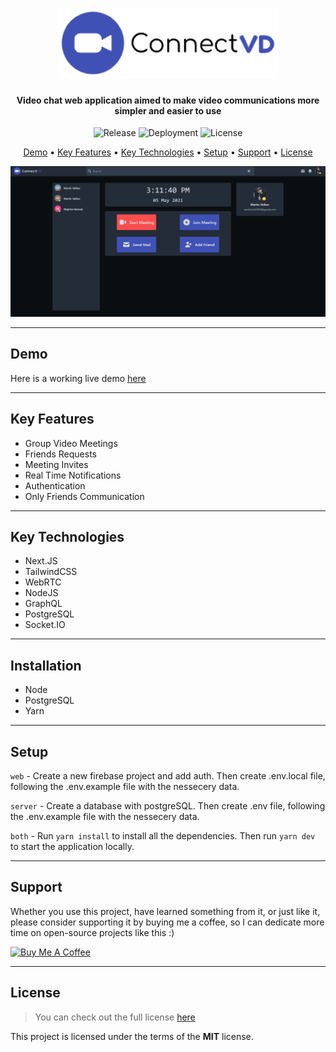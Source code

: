 <h1 align="center">
  <a href="https://connect-vd.vercel.app">
      <img width="350px" src="https://raw.githubusercontent.com/MartsTech/ConnectVD/main/web/public/images/logo.png" alt="Logo" />
  </a>
</h1>

<h4 align="center">
   Video chat web application aimed to make video communications more simpler and easier to use
</h4>

<p align="center">
   <img src="https://img.shields.io/github/v/release/MartsTech/ConnectVD" alt="Release" />
   <img src="https://vercelbadge.vercel.app/api/MartsTech/ConnectVD" alt="Deployment" />
   <img src="https://img.shields.io/github/license/MartsTech/ConnectVD" alt="License" />
</p>

<p align="center">
  <a href="#demo">Demo</a> •
  <a href="#key-features">Key Features</a> •
  <a href="#key-technologies">Key Technologies</a> •
  <a href="#setup">Setup</a> •
  <a href="#support">Support</a> •
  <a href="#license">License</a>
</p>

<img src="https://raw.githubusercontent.com/MartsTech/ConnectVD/main/web/public/screenshots/dash.png" />

---

## Demo
Here is a working live demo [here](https://connect-vd.vercel.app)  

---

## Key Features

- Group Video Meetings
- Friends Requests
- Meeting Invites
- Real Time Notifications
- Authentication
- Only Friends Communication

---

## Key Technologies

- Next.JS
- TailwindCSS
- WebRTC
- NodeJS
- GraphQL
- PostgreSQL
- Socket.IO

---

## Installation

- Node
- PostgreSQL
- Yarn

---

## Setup

`web` - Create a new firebase project and add auth. Then create .env.local file, following the .env.example file with the nessecery data.

`server` - Create a database with postgreSQL. Then create .env file, following the .env.example file with the nessecery data.

`both` - Run `yarn install` to install all the dependencies. Then run `yarn dev` to start the application locally.

---

## Support

Whether you use this project, have learned something from it, or just like it, please consider supporting it by buying me a coffee, so I can dedicate more time on open-source projects like this :)

<a href="https://www.buymeacoffee.com/martstech" target="_blank">
  <img src="https://cdn.buymeacoffee.com/buttons/v2/default-yellow.png" alt="Buy Me A Coffee" height="60px" width="217px" />
</a>

---

## License

>You can check out the full license [here](https://github.com/MartsTech/ConnectVD/blob/main/LICENSE)

This project is licensed under the terms of the **MIT** license.
